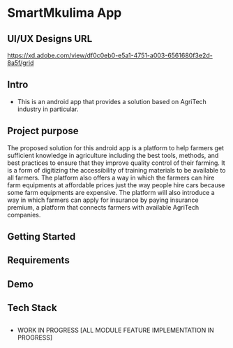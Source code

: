 # SmartMkulima App
## UI/UX Designs URL
https://xd.adobe.com/view/df0c0eb0-e5a1-4751-a003-6561680f3e2d-8a5f/grid

## Intro
- This is an android app that provides a solution based on AgriTech industry in particular.

## Project purpose 
The proposed solution for this android app is a platform to help farmers get sufficient knowledge in agriculture including the best tools, methods, and best practices to ensure that they improve quality control of their farming. It is a form of digitizing the accessibility of training materials to be available to all farmers. The platform also offers a way in which the farmers can hire farm equipments at affordable prices just the way people hire cars because some farm equipments are expensive. The platform will also introduce a way in which farmers can apply for insurance by paying insurance premium, a platform that connects farmers with available AgriTech companies.

## Getting Started

## Requirements

## Demo


## Tech Stack

##
-   WORK IN PROGRESS [ALL MODULE FEATURE IMPLEMENTATION IN PROGRESS]




